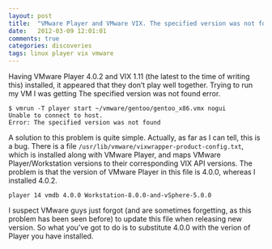 ```yaml
---
layout: post
title:  "VMware Player and VMware VIX. The specified version was not found"
date:   2012-03-09 12:01:01
comments: true
categories: discoveries
tags: linux player vix vmware
---
```


Having VMware Player 4.0.2 and VIX 1.11 (the latest to the time of writing this) installed, it appeared that they don’t play well together. Trying to run my VM I was getting The specified version was not found error.

```	
$ vmrun -T player start ~/vmware/gentoo/gentoo_x86.vmx nogui
Unable to connect to host.
Error: The specified version was not found
```

A solution to this problem is quite simple. Actually, as far as I can tell, this is a bug. There is a file `/usr/lib/vmware/vixwrapper-product-config.txt`, which is installed along with VMware Player, and maps VMware Player/Workstation versions to their corresponding VIX API versions. The problem is that the version of VMware Player in this file is 4.0.0, whereas I installed 4.0.2.

```
player 14 vmdb 4.0.0 Workstation-8.0.0-and-vSphere-5.0.0
```

I suspect VMware guys just forgot (and are sometimes forgetting, as this problem has been seen before) to update this file when releasing new version. So what you’ve got to do is to substitute 4.0.0 with the verion of Player you have installed.